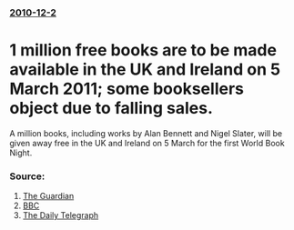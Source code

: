 ### [2010-12-2](/news/2010/12/2/index.md)

# 1 million free books are to be made available in the UK and Ireland on 5 March 2011; some booksellers object due to falling sales. 

A million books, including works by Alan Bennett and Nigel Slater, will be given away free in the UK and Ireland on 5 March for the first World Book Night.


### Source:

1. [The Guardian](http://www.guardian.co.uk/books/2010/dec/02/world-book-night-1m-free-books)
2. [BBC](http://www.bbc.co.uk/news/entertainment-arts-11897425)
3. [The Daily Telegraph](http://www.telegraph.co.uk/culture/books/8175817/A-thousand-and-one-World-Book-Nights-please.html)
